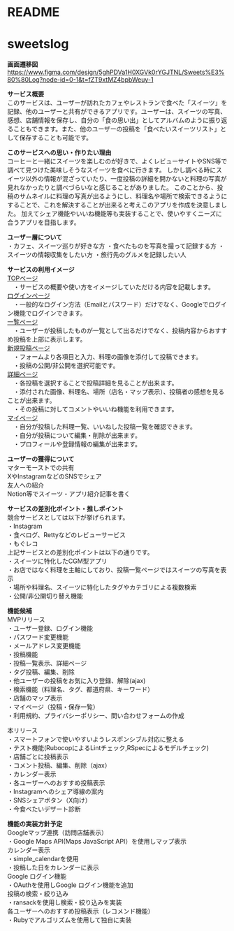 # README
# sweetslog
**画面遷移図**
https://www.figma.com/design/5ghPDVa1H0XGVk0rYGJTNL/Sweets%E3%80%80Log?node-id=0-1&t=fZT9xtMZ4bpbWeuy-1

**サービス概要**<br/>
このサービスは、ユーザーが訪れたカフェやレストランで食べた「スイーツ」を記録、他のユーザーと共有ができるアプリです。ユーザーは、スイーツの写真、感想、店舗情報を保存し、自分の「食の思い出」としてアルバムのように振り返ることもできます。また、他のユーザーの投稿を「食べたいスイーツリスト」として保存することも可能です。

**このサービスへの思い・作りたい理由**<br/>
コーヒーと一緒にスイーツを楽しむのが好きで、よくレビューサイトやSNS等で調べて見つけた美味しそうなスイーツを食べに行きます。
しかし調べる時にスイーツ以外の情報が混ざっていたり、一度投稿の詳細を開かないと料理の写真が見れなかったりと調べづらいなと感じることがありました。
このことから、投稿のサムネイルに料理の写真が出るようにし、料理名や場所で検索できるようにすることで、これを解決することが出来ると考えこのアプリを作成を決意しました。
加えてシェア機能やいいね機能等も実装することで、使いやすくニーズに合うアプリを目指します。

**ユーザー層について**<br/>
・カフェ、スイーツ巡りが好きな方
・食べたものを写真を撮って記録する方
・スイーツの情報収集をしたい方
・旅行先のグルメを記録したい人

**サービスの利用イメージ**<br/>
<ins>TOPページ</ins><br/>
　・サービスの概要や使い方をイメージしていただける内容を記載します。<br/>
<ins>ログインページ</ins><br/>
　・一般的なログイン方法（Emailとパスワード）だけでなく、Googleでログイン機能でログインできます。<br/>
<ins>一覧ページ</ins><br/>
　・ユーザーが投稿したものが一覧として出るだけでなく、投稿内容からおすすめ投稿を上部に表示します。<br/>
<ins>新規投稿ページ</ins><br/>
　・フォームより各項目と入力、料理の画像を添付して投稿できます。<br/>
　・投稿の公開/非公開を選択可能です。<br/>
<ins>詳細ページ</ins><br/>
　・各投稿を選択することで投稿詳細を見ることが出来ます。<br/>
　・添付された画像、料理名、場所（店名・マップ表示）、投稿者の感想を見ることが出来ます。<br/>
　・その投稿に対してコメントやいいね機能を利用できます。<br/>
<ins>マイページ</ins><br/>
　・自分が投稿した料理一覧、いいねした投稿一覧を確認できます。<br/>
　・自分が投稿について編集・削除が出来ます。<br/>
　・プロフィールや登録情報の編集が出来ます。<br/>

**ユーザーの獲得について**<br/>
マターモーストでの共有<br/>
XやInstagramなどのSNSでシェア<br/>
友人への紹介<br/>
Notion等でスイーツ・アプリ紹介記事を書く<br/>

**サービスの差別化ポイント・推しポイント**<br/>
競合サービスとしては以下が挙げられます。<br/>
・Instagram<br/>
・食べログ、Rettyなどのレビューサービス<br/>
・もぐレコ<br/>
上記サービスとの差別化ポイントは以下の通りです。<br/>
・スイーツに特化したCGM型アプリ<br/>
・お店ではなく料理を主軸にしており、投稿一覧ページではスイーツの写真を表示<br/>
・場所や料理名、スイーツに特化したタグやカテゴリによる複数検索<br/>
・公開/非公開切り替え機能<br/>

**機能候補**<br/>
MVPリリース<br/>
・ユーザー登録、ログイン機能<br/>
・パスワード変更機能<br/>
・メールアドレス変更機能<br/>
・投稿機能<br/>
・投稿一覧表示、詳細ページ<br/>
・タグ投稿、編集、削除<br/>
・他ユーザーの投稿をお気に入り登録、解除(ajax)<br/>
・検索機能（料理名、タグ、都道府県、キーワード）<br/>
・店舗のマップ表示<br/>
・マイページ（投稿・保存一覧）<br/>
・利用規約、プライバシーポリシー、問い合わせフォームの作成<br/>

本リリース<br/>
・スマートフォンで使いやすいようレスポンシブル対応に整える<br/>
・テスト機能(RubocopによるLintチェック,RSpecによるモデルチェック)<br/>
・店舗ごとに投稿表示<br/>
・コメント投稿、編集、削除（ajax）<br/>
・カレンダー表示<br/>
・各ユーザーへのおすすめ投稿表示<br/>
・Instagramへのシェア導線の案内<br/>
・SNSシェアボタン（X向け）<br/>
・今食べたいデザート診断<br/>

**機能の実装方針予定**<br/>
Googleマップ連携（訪問店舗表示）<br/>
・Google Maps API(Maps JavaScript API）を使用しマップ表示<br/>
カレンダー表示<br/>
・simple_calendarを使用<br/>
・投稿した日をカレンダーに表示<br/>
Google ログイン機能<br/>
・OAuthを使用しGoogle ログイン機能を追加<br/>
投稿の検索・絞り込み<br/>
・ransackを使用し検索・絞り込みを実装<br/>
各ユーザーへのおすすめ投稿表示（レコメンド機能）<br/>
・Rubyでアルゴリズムを使用して独自に実装<br/>
